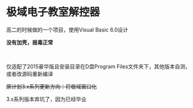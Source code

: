 # 极域电子教室解控器

高二的时候做的一个项目，使用Visual Basic 6.0设计

**没有加壳，报毒正常**

<br/>

仅适配了2015豪华版且安装目录在D盘Program Files文件夹下，其他版本自测，或者改源码重新编译


~~原计划3.x系列更新方向：将极域窗口化~~


3.x系列版本弃坑了，因为已经毕业
